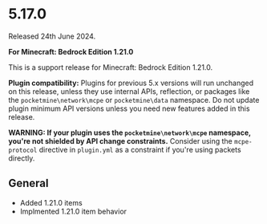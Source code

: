 # 5.17.0
Released 24th June 2024.

**For Minecraft: Bedrock Edition 1.21.0**

This is a support release for Minecraft: Bedrock Edition 1.21.0.

**Plugin compatibility:** Plugins for previous 5.x versions will run unchanged on this release, unless they use internal APIs, reflection, or packages like the `pocketmine\network\mcpe`  or `pocketmine\data` namespace.
Do not update plugin minimum API versions unless you need new features added in this release.

**WARNING: If your plugin uses the `pocketmine\network\mcpe` namespace, you're not shielded by API change constraints.**
Consider using the `mcpe-protocol` directive in `plugin.yml` as a constraint if you're using packets directly.

## General
- Added 1.21.0 items
- Implmented 1.21.0 item behavior